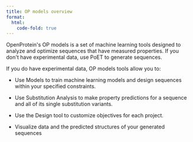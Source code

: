 ```yaml
---
title: OP models overview
format:
  html:
    code-fold: true
---
```


OpenProtein's OP models is a set of machine learning tools designed to analyze and optimize sequences that have measured properties. If you don't have experimental data, use PoET to generate sequences.

If you do have experimental data, OP models tools allow you to:

- Use Models to train machine learning models and design sequences within your specified constraints.

- Use Substitution Analysis to make property predictions for a sequence and all of its single substitution variants.
- Use the Design tool to customize objectives for each project.
- Visualize data and the predicted structures of your generated sequences